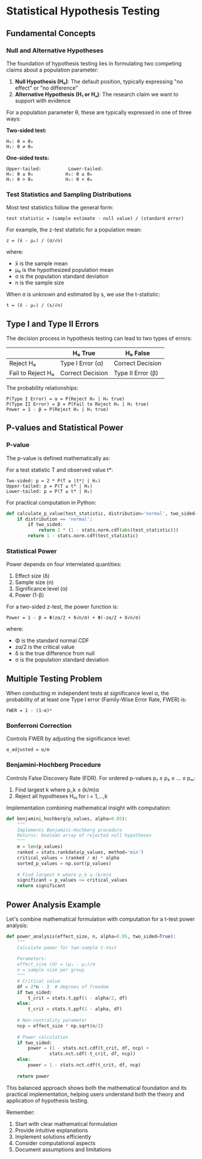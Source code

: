 # Statistical Hypothesis Testing

## Fundamental Concepts

### Null and Alternative Hypotheses

The foundation of hypothesis testing lies in formulating two competing claims about a population parameter:

1. **Null Hypothesis (H₀)**: The default position, typically expressing "no effect" or "no difference"
2. **Alternative Hypothesis (H₁ or Hₐ)**: The research claim we want to support with evidence

For a population parameter θ, these are typically expressed in one of three ways:

**Two-sided test:**
```
H₀: θ = θ₀
H₁: θ ≠ θ₀
```

**One-sided tests:**
```
Upper-tailed:          Lower-tailed:
H₀: θ ≤ θ₀            H₀: θ ≥ θ₀
H₁: θ > θ₀            H₁: θ < θ₀
```

### Test Statistics and Sampling Distributions

Most test statistics follow the general form:

```
test statistic = (sample estimate - null value) / (standard error)
```

For example, the z-test statistic for a population mean:

```
z = (x̄ - μ₀) / (σ/√n)
```

where:
- x̄ is the sample mean
- μ₀ is the hypothesized population mean
- σ is the population standard deviation
- n is the sample size

When σ is unknown and estimated by s, we use the t-statistic:

```
t = (x̄ - μ₀) / (s/√n)
```

## Type I and Type II Errors

The decision process in hypothesis testing can lead to two types of errors:

|                    | H₀ True            | H₀ False           |
|--------------------|-------------------|-------------------|
| Reject H₀         | Type I Error (α)   | Correct Decision  |
| Fail to Reject H₀ | Correct Decision   | Type II Error (β) |

The probability relationships:
```
P(Type I Error) = α = P(Reject H₀ | H₀ true)
P(Type II Error) = β = P(Fail to Reject H₀ | H₁ true)
Power = 1 - β = P(Reject H₀ | H₁ true)
```

## P-values and Statistical Power

### P-value
The p-value is defined mathematically as:

For a test statistic T and observed value t*:
```
Two-sided: p = 2 * P(T ≥ |t*| | H₀)
Upper-tailed: p = P(T ≥ t* | H₀)
Lower-tailed: p = P(T ≤ t* | H₀)
```

For practical computation in Python:
```python
def calculate_p_value(test_statistic, distribution='normal', two_sided=True):
    if distribution == 'normal':
        if two_sided:
            return 2 * (1 - stats.norm.cdf(abs(test_statistic)))
        return 1 - stats.norm.cdf(test_statistic)
```

### Statistical Power
Power depends on four interrelated quantities:
1. Effect size (δ)
2. Sample size (n)
3. Significance level (α)
4. Power (1-β)

For a two-sided z-test, the power function is:

```
Power = 1 - β = Φ(zα/2 + δ√n/σ) + Φ(-zα/2 + δ√n/σ)
```

where:
- Φ is the standard normal CDF
- zα/2 is the critical value
- δ is the true difference from null
- σ is the population standard deviation

## Multiple Testing Problem

When conducting m independent tests at significance level α, the probability of at least one Type I error (Family-Wise Error Rate, FWER) is:

```
FWER = 1 - (1-α)ᵐ
```

### Bonferroni Correction
Controls FWER by adjusting the significance level:
```
α_adjusted = α/m
```

### Benjamini-Hochberg Procedure
Controls False Discovery Rate (FDR). For ordered p-values p₁ ≤ p₂ ≤ ... ≤ pₘ:
1. Find largest k where p_k ≤ (k/m)α
2. Reject all hypotheses H₍ᵢ₎ for i = 1,...,k

Implementation combining mathematical insight with computation:
```python
def benjamini_hochberg(p_values, alpha=0.05):
    """
    Implements Benjamini-Hochberg procedure
    Returns: boolean array of rejected null hypotheses
    """
    m = len(p_values)
    ranked = stats.rankdata(p_values, method='min')
    critical_values = (ranked / m) * alpha
    sorted_p_values = np.sort(p_values)
    
    # Find largest k where p_k ≤ (k/m)α
    significant = p_values <= critical_values
    return significant
```

## Power Analysis Example
Let's combine mathematical formulation with computation for a t-test power analysis:

```python
def power_analysis(effect_size, n, alpha=0.05, two_sided=True):
    """
    Calculate power for two-sample t-test
    
    Parameters:
    effect_size (d) = (μ₁ - μ₂)/σ
    n = sample size per group
    """
    # Critical value
    df = 2*n - 2  # degrees of freedom
    if two_sided:
        t_crit = stats.t.ppf(1 - alpha/2, df)
    else:
        t_crit = stats.t.ppf(1 - alpha, df)
    
    # Non-centrality parameter
    ncp = effect_size * np.sqrt(n/2)
    
    # Power calculation
    if two_sided:
        power = (1 - stats.nct.cdf(t_crit, df, ncp) + 
                stats.nct.cdf(-t_crit, df, ncp))
    else:
        power = 1 - stats.nct.cdf(t_crit, df, ncp)
    
    return power
```

This balanced approach shows both the mathematical foundation and its practical implementation, helping users understand both the theory and application of hypothesis testing.

Remember:
1. Start with clear mathematical formulation
2. Provide intuitive explanations
3. Implement solutions efficiently
4. Consider computational aspects
5. Document assumptions and limitations
